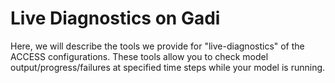 # Live Diagnostics on Gadi

Here, we will describe the tools we provide for "live-diagnostics" of the ACCESS configurations.
These tools allow you to check model output/progress/failures at specified time steps while your model is running.
